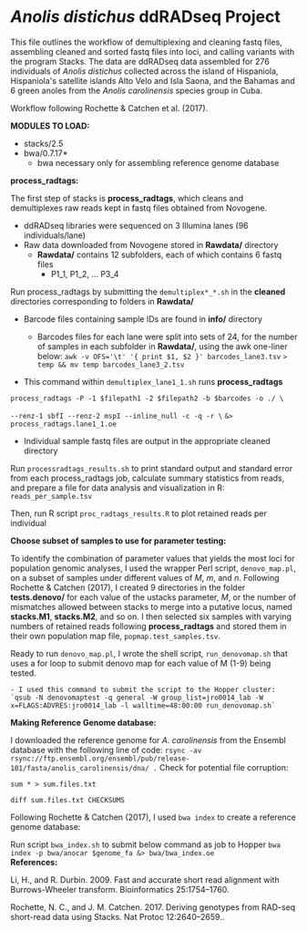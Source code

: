 # ***Anolis distichus*** ddRADseq Project

This file outlines the workflow of demultiplexing and cleaning fastq files, assembling cleaned
and sorted fastq files into loci, and calling variants with the program Stacks. The data are ddRADseq data assembled for
276 individuals of *Anolis distichus* collected across the island of Hispaniola, Hispaniola's satellite
islands Alto Velo and Isla Saona, and the Bahamas and 6 green anoles from the *Anolis carolinensis* species group in Cuba.

Workflow following Rochette & Catchen et al. (2017).

**MODULES TO LOAD:**

- stacks/2.5
- bwa/0.7.17*
 	* bwa necessary only for assembling reference genome database

**process_radtags:**

The first step of stacks is **process_radtags**, which cleans and demultiplexes raw reads kept in fastq files obtained from Novogene.
	
-	ddRADseq libraries were sequenced on 3 Illumina lanes (96 individuals/lane)
- Raw data downloaded from Novogene stored in **Rawdata/** directory
	- **Rawdata/** contains 12 subfolders, each of which contains 6 fastq files
		- P1_1, P1_2, ... P3_4

Run process_radtags by submitting the `demultiplex*_*.sh` in the **cleaned** directories corresponding to folders in **Rawdata/**

- Barcode files containing sample IDs are found in **info/** directory
	- Barcodes files for each lane were split into sets of 24, for the number of samples in each subfolder in **Rawdata/**, using the awk one-liner below:
	`awk -v OFS='\t' '{ print $1, $2 }' barcodes_lane3.tsv`
	`> temp && mv temp barcodes_lane3_2.tsv` 
	
- This command within `demultiplex_lane1_1.sh` runs **process_radtags**

`process_radtags -P -1 $filepath1 -2 $filepath2 -b $barcodes -o ./ \`

`--renz-1 sbfI --renz-2 mspI --inline_null -c -q -r \` 
`&> process_radtags.lane1_1.oe`

- Individual sample fastq files are output in the appropriate cleaned directory


Run `processradtags_results.sh` to print standard output and standard error from each process_radtags job, calculate
	summary statistics from reads, and prepare a file for data analysis and visualization in R: `reads_per_sample.tsv`

Then, run R script `proc_radtags_results.R` to plot retained reads per individual


**Choose subset of samples to use for parameter testing:**

To identify the combination of parameter values that yields the most loci for population genomic analyses, I used the
wrapper Perl script, `denovo_map.pl`, on a subset of samples under different values of *M*, *m*, and *n*.
Following Rochette & Catchen (2017), I created 9 directories in the folder **tests.denovo/** for each value of the 
ustacks parameter, *M*, or the number of mismatches allowed between stacks to merge into a putative locus, named
**stacks.M1**, **stacks.M2**, and so on. I then selected six samples with varying numbers of retained reads following
**process_radtags** and stored them in their own population map file, `popmap.test_samples.tsv`. 

Ready to run `denovo_map.pl`, I wrote the shell script, `run_denovomap.sh` that uses a for loop to submit denovo map
for each value of M (1-9) being tested.

	- I used this command to submit the script to the Hopper cluster: 
	`qsub -N denovomaptest -q general -W group_list=jro0014_lab -W x=FLAGS:ADVRES:jro0014_lab -l walltime=48:00:00 run_denovomap.sh` 
**Making Reference Genome database:**
 
I downloaded the reference genome for *A. carolinensis* from the Ensembl database with the following line of code:
`rsync -av rsync://ftp.ensembl.org/ensembl/pub/release-101/fasta/anolis_carolinensis/dna/ .`
Check for potential file corruption:

`sum * > sum.files.txt`

`diff sum.files.txt CHECKSUMS`

Following Rochette & Catchen (2017), I used `bwa index` to create a reference genome database:

Run script `bwa_index.sh` to submit below command as job to Hopper 
	`bwa index -p bwa/anocar $genome_fa &> bwa/bwa_index.oe`	
**References:**

Li, H., and R. Durbin. 2009. Fast and accurate short read alignment with Burrows-Wheeler transform. Bioinformatics 25:1754–1760.

Rochette, N. C., and J. M. Catchen. 2017. Deriving genotypes from RAD-seq short-read data using Stacks. Nat Protoc 12:2640–2659..

